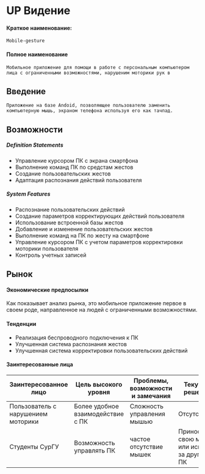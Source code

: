# UP Видение
#### Краткое наименование:
    Mobile-gesture
#### Полное наименование
    Мобильное приложение для помощи в работе с персональным компьютером лица с ограниченными возможностями, нарушеним моторики рук в
## Введение
    Приложение на базе Andoid, позволяющее пользователю заменить компьютерную мышь, экраном телефона используя его как тачпад.
## Возможности
##### Definition Statements
* Управление курсором ПК с экрана смартфона
* Выполнение команд ПК по средстам жестов
* Создание пользовательских жестов
* Адаптация распознания действий пользователя

##### System Features
* Распознание пользовательских действий
* Создание параметров корректирующих действий пользователя
* Использование встроенной базы жестов
* Добавление и изменение пользовательских жестов
* Выполнение команд на ПК по жесту на смартфоне
* Управление курсором ПК с учетом параметров корректировки моторики пользователя
* Контроль учетных записей

## Рынок
#### Экономические предпосылки
Как показывает анализ рынка, это мобильное приложение первое в своем роде, направленное на людей с ограниченными возможностями.
#### Тенденции
* Реализация беспроводного подключения к ПК
* Улучшенная система распознания жестов
* Улучшенная система корректировки пользовательских действий

#### Заинтересованные лица
|Заинтересованное лицо|Цель высокого уровня|Проблемы, возможности и замечания|Текущие решения|
|---------------------|--------------------|---------------------------------|---------------|
|Пользователь с нарушением моторики|Более удобное взаимодействие с ПК|Сложность управления мышью| Отсутствуют |
|Студенты СурГУ|Возможность управлять ПК|частое отсутствие мышек|Приность свою мышь или искать за другими ПК|
